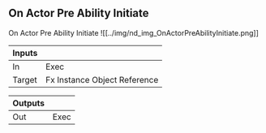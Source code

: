 ## On Actor Pre Ability Initiate
On Actor Pre Ability Initiate
![[../img/nd_img_OnActorPreAbilityInitiate.png]]

|Inputs||
|--|--|
| In | Exec |
| Target | Fx Instance Object Reference |

|Outputs||
|--|--|
| Out | Exec |
